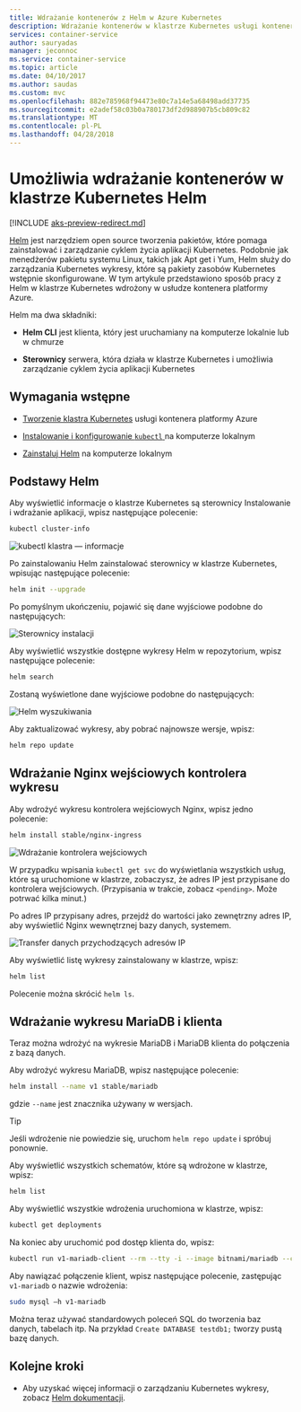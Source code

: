 ```yaml
---
title: Wdrażanie kontenerów z Helm w Azure Kubernetes
description: Wdrażanie kontenerów w klastrze Kubernetes usługi kontenera platformy Azure za pomocą narzędzia pakowania Helm
services: container-service
author: sauryadas
manager: jeconnoc
ms.service: container-service
ms.topic: article
ms.date: 04/10/2017
ms.author: saudas
ms.custom: mvc
ms.openlocfilehash: 882e785968f94473e80c7a14e5a68498add37735
ms.sourcegitcommit: e2adef58c03b0a780173df2d988907b5cb809c82
ms.translationtype: MT
ms.contentlocale: pl-PL
ms.lasthandoff: 04/28/2018
---
```

# <a name="use-helm-to-deploy-containers-on-a-kubernetes-cluster"></a>Umożliwia wdrażanie kontenerów w klastrze Kubernetes Helm

[!INCLUDE [aks-preview-redirect.md](../../../includes/aks-preview-redirect.md)]

[Helm](https://github.com/kubernetes/helm/) jest narzędziem open source tworzenia pakietów, które pomaga zainstalować i zarządzanie cyklem życia aplikacji Kubernetes. Podobnie jak menedżerów pakietu systemu Linux, takich jak Apt get i Yum, Helm służy do zarządzania Kubernetes wykresy, które są pakiety zasobów Kubernetes wstępnie skonfigurowane. W tym artykule przedstawiono sposób pracy z Helm w klastrze Kubernetes wdrożony w usłudze kontenera platformy Azure.

Helm ma dwa składniki: 
* **Helm CLI** jest klienta, który jest uruchamiany na komputerze lokalnie lub w chmurze  

* **Sterownicy** serwera, która działa w klastrze Kubernetes i umożliwia zarządzanie cyklem życia aplikacji Kubernetes 
 
## <a name="prerequisites"></a>Wymagania wstępne

* [Tworzenie klastra Kubernetes](container-service-kubernetes-walkthrough.md) usługi kontenera platformy Azure

* [Instalowanie i konfigurowanie `kubectl` ](../container-service-connect.md) na komputerze lokalnym

* [Zainstaluj Helm](https://github.com/kubernetes/helm/blob/master/docs/install.md) na komputerze lokalnym

## <a name="helm-basics"></a>Podstawy Helm 

Aby wyświetlić informacje o klastrze Kubernetes są sterownicy Instalowanie i wdrażanie aplikacji, wpisz następujące polecenie:

```bash
kubectl cluster-info 
```
![kubectl klastra — informacje](./media/container-service-kubernetes-helm/clusterinfo.png)
 
Po zainstalowaniu Helm zainstalować sterownicy w klastrze Kubernetes, wpisując następujące polecenie:

```bash
helm init --upgrade
```
Po pomyślnym ukończeniu, pojawić się dane wyjściowe podobne do następujących:

![Sterownicy instalacji](./media/container-service-kubernetes-helm/tiller-install.png)
 
 
 
 
Aby wyświetlić wszystkie dostępne wykresy Helm w repozytorium, wpisz następujące polecenie:

```bash 
helm search 
```

Zostaną wyświetlone dane wyjściowe podobne do następujących:

![Helm wyszukiwania](./media/container-service-kubernetes-helm/helm-search.png)
 
Aby zaktualizować wykresy, aby pobrać najnowsze wersje, wpisz:

```bash 
helm repo update 
```
## <a name="deploy-an-nginx-ingress-controller-chart"></a>Wdrażanie Nginx wejściowych kontrolera wykresu 
 
Aby wdrożyć wykresu kontrolera wejściowych Nginx, wpisz jedno polecenie:

```bash
helm install stable/nginx-ingress 
```
![Wdrażanie kontrolera wejściowych](./media/container-service-kubernetes-helm/nginx-ingress.png)

W przypadku wpisania `kubectl get svc` do wyświetlania wszystkich usług, które są uruchomione w klastrze, zobaczysz, że adres IP jest przypisane do kontrolera wejściowych. (Przypisania w trakcie, zobacz `<pending>`. Może potrwać kilka minut.) 

Po adres IP przypisany adres, przejdź do wartości jako zewnętrzny adres IP, aby wyświetlić Nginx wewnętrznej bazy danych, systemem. 
 
![Transfer danych przychodzących adresów IP](./media/container-service-kubernetes-helm/ingress-ip-address.png)


Aby wyświetlić listę wykresy zainstalowany w klastrze, wpisz:

```bash
helm list 
```

Polecenie można skrócić `helm ls`.
 
 
 
 
## <a name="deploy-a-mariadb-chart-and-client"></a>Wdrażanie wykresu MariaDB i klienta

Teraz można wdrożyć na wykresie MariaDB i MariaDB klienta do połączenia z bazą danych.

Aby wdrożyć wykresu MariaDB, wpisz następujące polecenie:

```bash
helm install --name v1 stable/mariadb
```

gdzie `--name` jest znacznika używany w wersjach.

> [!TIP]
> Jeśli wdrożenie nie powiedzie się, uruchom `helm repo update` i spróbuj ponownie.
>
 
 
Aby wyświetlić wszystkich schematów, które są wdrożone w klastrze, wpisz:

```bash 
helm list
```
 
Aby wyświetlić wszystkie wdrożenia uruchomiona w klastrze, wpisz:

```bash
kubectl get deployments 
``` 
 
 
Na koniec aby uruchomić pod dostęp klienta do, wpisz:

```bash
kubectl run v1-mariadb-client --rm --tty -i --image bitnami/mariadb --command -- bash  
``` 
 
 
Aby nawiązać połączenie klient, wpisz następujące polecenie, zastępując `v1-mariadb` o nazwie wdrożenia:

```bash
sudo mysql –h v1-mariadb
```
 
 
Można teraz używać standardowych poleceń SQL do tworzenia baz danych, tabelach itp. Na przykład `Create DATABASE testdb1;` tworzy pustą bazę danych. 
 
 
 
## <a name="next-steps"></a>Kolejne kroki

* Aby uzyskać więcej informacji o zarządzaniu Kubernetes wykresy, zobacz [Helm dokumentacji](https://github.com/kubernetes/helm/blob/master/docs/index.md). 

